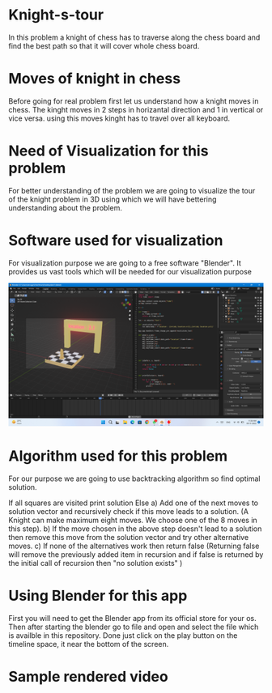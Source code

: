 # Knight-s-tour
In this problem a knight of chess has to traverse along the chess board and find the best path so that it will cover whole chess board.

# Moves of knight in chess
Before going for real problem first let us understand how a knight moves in chess. The kinght moves in 2 steps in horizantal direction and 1 in vertical or vice versa. using this moves kinght has to travel over all keyboard.

# Need of Visualization for this problem
For better understanding of the problem we are going to visualize the tour of the knight problem in 3D using which we will have bettering understanding about the problem.

# Software used for visualization
For visualization purpose we are going to a free software "Blender". It provides us vast tools which will be needed for our visualization purpose

![image](https://github.com/mrugendrakul/Knight-s-tour/blob/main/1.png)

# Algorithm used for this problem
For our purpose we are going to use backtracking algorithm so find optimal solution.

If all squares are visited
    print solution
Else
   a) Add one of the next moves to solution vector and recursively 
   check if this move leads to a solution. (A Knight can make maximum 
   eight moves. We choose one of the 8 moves in this step).
   b) If the move chosen in the above step doesn't lead to a solution
   then remove this move from the solution vector and try other 
   alternative moves.
   c) If none of the alternatives work then return false (Returning false 
   will remove the previously added item in recursion and if false is 
   returned by the initial call of recursion then "no solution exists" )

# Using Blender for this app 
First you will need to get the Blender app from its official store for your os.
Then after starting the blender go to file and open and select the file which is availble in this repository.
Done just click on the play button on the timeline space, it near the bottom of the screen.

# Sample rendered video 
 